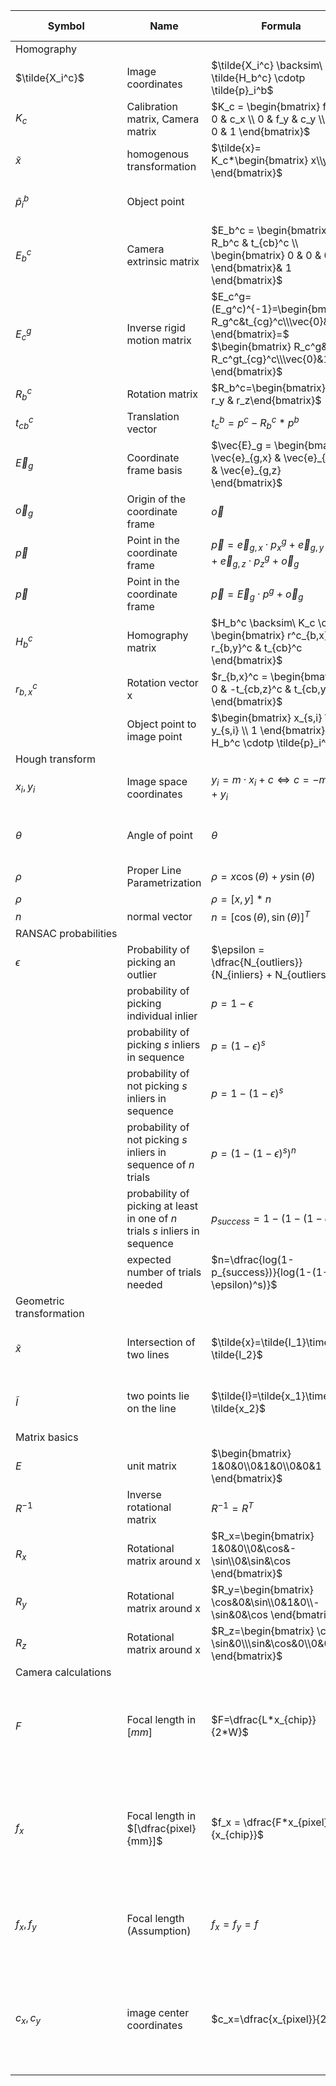 | Symbol                    | Name                                                                         | Formula                                                                                                                                       | Description / Example                                                                                                                    |
| ------------------------- |------------------------------------------------------------------------------| --------------------------------------------------------------------------------------------------------------------------------------------- |------------------------------------------------------------------------------------------------------------------------------------------|
| Homography                |
| $\tilde{X_i^c}$           | Image coordinates                                                            | $\tilde{X_i^c} \backsim\ \tilde{H_b^c} \cdotp \tilde{p}_i^b$                                                                                  |                                                                                                                                          |
| $K_c$                     | Calibration matrix, Camera matrix                                            | $K_c = \begin{bmatrix} f_x & 0 & c_x \\ 0 & f_y & c_y \\ 0 & 0 & 1 \end{bmatrix}$                                                             |                                                                                                                                          |
| $\tilde{x}$               | homogenous transformation                                                    | $\tilde{x}= K_c*\begin{bmatrix} x\\y\\z \end{bmatrix}$                                                                                        | for direction of light rays f.e.                                                                                                         |
| $\tilde{p}_i^b$           | Object point                                                                 |                                                                                                                                               | Coordinates on the planar object                                                                                                         |
| $E_b^c$                   | Camera extrinsic matrix                                                      | $E_b^c = \begin{bmatrix} R_b^c & t_{cb}^c \\ \begin{bmatrix} 0 & 0 & 0 \end{bmatrix}& 1 \end{bmatrix}$                                        | Relative pose between object and camera                                                                                                  |
| $E_c^g$                   | Inverse rigid motion matrix                                                  | $E_c^g=(E_g^c)^{-1}=\begin{bmatrix} R_g^c&t_{cg}^c\\\vec{0}&1 \end{bmatrix}=$ $\begin{bmatrix} R_c^g&-R_c^gt_{cg}^c\\\vec{0}&1 \end{bmatrix}$ |                                                                                                                                          |
| $R_b^c$                   | Rotation matrix                                                              | $R_b^c=\begin{bmatrix}r_x & r_y & r_z\end{bmatrix}$                                                                                           |                                                                                                                                          |
| $t_{cb}^c$                | Translation vector                                                           | $t_c^b=p^c-R_b^c*p^b$                                                                                                                         |                                                                                                                                          |
| $\vec{E}_g$               | Coordinate frame basis                                                       | $\vec{E}_g = \begin{bmatrix} \vec{e}_{g,x} & \vec{e}_{g,y} & \vec{e}_{g,z} \end{bmatrix}$                                                     | A coordinate frame consists of a basis and and an origin                                                                                 |
| $\vec{o}_g$               | Origin of the coordinate frame                                               | $\vec{o}$                                                                                                                                     |                                                                                                                                          |
| $\vec{p}$                 | Point in the coordinate frame                                                | $\vec{p} = \vec{e}_{g,x} \cdotp p_x^g + \vec{e}_{g,y} \cdotp p_y^g + \vec{e}_{g,z} \cdotp p_z^g + \vec{o}_g$                                  |                                                                                                                                          |
| $\vec{p}$                 | Point in the coordinate frame                                                | $\vec{p} = \vec{E}_g \cdotp p^g + \vec{o}_g$                                                                                                  |                                                                                                                                          |
| $H_b^c$                   | Homography matrix                                                            | $H_b^c \backsim\ K_c \cdotp \begin{bmatrix} r^c_{b,x} & r_{b,y}^c & t_{cb}^c \end{bmatrix}$                                                   |                                                                                                                                          |
| $r_{b,x}^c$               | Rotation vector x                                                            | $r_{b,x}^c = \begin{bmatrix} 0 & -t_{cb,z}^c & t_{cb,y}^c \end{bmatrix}$                                                                      |                                                                                                                                          |
|                           | Object point to image point                                                  | $\begin{bmatrix} x_{s,i} \\ y_{s,i} \\ 1 \end{bmatrix} = H_b^c \cdotp \tilde{p}_i^b$                                                          |                                                                                                                                          |
| Hough&nbsp;transform      |
| $x_i, y_i$                | Image space coordinates                                                      | $y_i = m \cdotp x_i + c \Leftrightarrow c = - m \cdotp x_i + y_i$                                                                             | Converted to parameter space, lines                                                                                                      |
| $\theta$                  | Angle of point                                                               | $\theta$                                                                                                                                      | angle between $x$ and line in parameter space                                                                                            |
| $\rho$                    | Proper Line Parametrization                                                  | $\rho = x \cos(\theta) + y \sin(\theta)$                                                                                                      | length of line                                                                                                                           |
| $\rho$                    |                                                                              | $\rho =[x,y]*n$                                                                                                                               |                                                                                                                                          |
| $n$                       | normal vector                                                                | $n = [\cos(\theta), \sin(\theta)]^T$                                                                                                          |                                                                                                                                          |
| RANSAC&nbsp;probabilities |
| $\epsilon$                | Probability of picking an outlier                                            | $\epsilon = \dfrac{N_{outliers}}{N_{inliers} + N_{outliers}}$                                                                                 | with $N$ = no of, $s$ = points, $n$ = no. of trials                                                                                      |
|                           | probability of picking individual inlier                                     | $p=1-\epsilon$                                                                                                                                |
|                           | probability of picking $s$ inliers in sequence                               | $p=(1-\epsilon)^s$                                                                                                                            |
|                           | probability of not picking $s$ inliers in sequence                           | $p=1-(1-\epsilon)^s$                                                                                                                          |
|                           | probability of not picking $s$ inliers in sequence of $n$ trials             | $p=(1-(1-\epsilon)^s)^n$                                                                                                                      |
|                           | probability of picking at least in one of $n$ trials $s$ inliers in sequence | $p_{success}=1-(1-(1-\epsilon)^s)^n$                                                                                                          | for lines 2 , for circles 3 points are needed                                                                                            |
|                           | expected number of trials needed                                             | $n=\dfrac{log(1-p_{success})}{log(1-(1-\epsilon)^s)}$                                                                                         |
| Geometric transformation  |
| $\tilde{x}$               | Intersection of two lines                                                    | $\tilde{x}=\tilde{I_1}\times \tilde{I_2}$                                                                                                     | cross product of two lines defines their intersection                                                                                    |
| $\tilde{I}$               | two points lie on the line                                                   | $\tilde{I}=\tilde{x_1}\times \tilde{x_2}$                                                                                                     | cross product of two points define their collective line                                                                                 |
| Matrix basics             |
| $E$                       | unit matrix                                                                  | $\begin{bmatrix} 1&0&0\\0&1&0\\0&0&1  \end{bmatrix}$                                                                                          |
| $R^{-1}$                  | Inverse rotational matrix                                                    | $R^{-1} = R^T$                                                                                                                                |
| $R_x$                     | Rotational matrix around x                                                   | $R_x=\begin{bmatrix} 1&0&0\\0&\cos&-\sin\\0&\sin&\cos  \end{bmatrix}$                                                                         |
| $R_y$                     | Rotational matrix around x                                                   | $R_y=\begin{bmatrix} \cos&0&\sin\\0&1&0\\-\sin&0&\cos  \end{bmatrix}$                                                                         |
| $R_z$                     | Rotational matrix around x                                                   | $R_z=\begin{bmatrix} \cos&-\sin&0\\\sin&\cos&0\\0&0&1 \end{bmatrix}$                                                                          |
| Camera calculations       |
| $F$                       | Focal length in $[mm]$                                                       | $F=\dfrac{L*x_{chip}}{2*W}$                                                                                                                   | $L=$ Length from sensor to object, $W=$ Width from sensor to object, all in $[mm]$                                                       |
| $f_x$                     | Focal length in $[\dfrac{pixel}{mm}]$                                        | $f_x = \dfrac{F*x_{pixel}}{x_{chip}}$                                                                                                         | $x_{pixel}=$ pixel in $x$-direction $x_{chip}=$ length of sensor chip in $x$-direction, analog for $f_y$ with $y_{pixel}$ and $y_{chip}$ |
| $f_x, f_y$                | Focal length (Assumption)                                                    | $f_x = f_y = f$                                                                                                                               | In some calcuations just assume: focal length is the same in both directions                                                             |
| $c_x, c_y$                | image center coordinates                                                     | $c_x=\dfrac{x_{pixel}}{2}$                                                                                                                    | optical axis pointing perpendicularly through sensor chip center, analog for $f_y$ with $y_{pixel}$ and $y_{chip}$                       |
